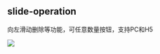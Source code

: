 ## slide-operation
向左滑动删除等功能，可任意数量按钮，支持PC和H5

<img src="https://cdn.jsdelivr.net/gh/zhchjiang95/slide-operation@main/%E6%BC%94%E7%A4%BA.gif">
